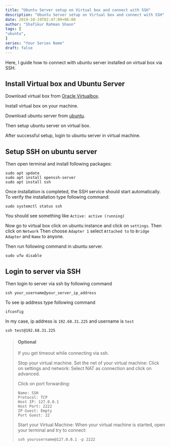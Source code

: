 ```yaml
---
title: "Ubuntu Server setup on Virtual box and connect with SSH"
description: "Ubuntu Server setup on Virtual box and connect with SSH"
date: 2019-10-19T02:47:09+06:00
author: "Shafikur Rahman Shaon"
tags: [
"ubuntu",
]
series: "Your Series Name"
draft: false
---
```

Here, I guide how to connect with ubuntu server installed on virtual box via SSH.

## Install Virtual box and Ubuntu Server

Download virtual box from [Oracle Virtualbox](https://www.virtualbox.org/wiki/Downloads).

Install virtual box on your machine.

Download ubuntu server from [ubuntu](http://releases.ubuntu.com/).

Then setup ubuntu server on virtual box.

After successful setup, login to ubuntu server in virtual machine.

## Setup SSH on ubuntu server

Then open terminal and install following packages:

```shell script
sudo apt update
sudo apt install openssh-server
sudo apt install ssh
```

Once installation is completed, the SSH service should start automatically.
To verify the installation type following command:

```shell script
sudo systemctl status ssh
```

You should see something like `Active: active (running)`

Now go to virtual box click on ubuntu instance and click on `settings`.
Then click on `Network`
Then choose `Adapter 1` select `Attached to` to `Bridge Adapter` and `Name` to anyone.

Then run following command in ubuntu server.

```shell script
sudo ufw disable
```

## Login to server via SSH

Then login to server via ssh by following command

```shell script
ssh your_username@your_server_ip_address
```

To see ip address type following command

```shell script
ifconfig
```

In my case, ip address is `192.68.31.225` and username is `test`

```shell script
ssh test@192.68.31.225
```

> #### Optional
>
>If you get timeout while connecting via ssh.
>
>Stop your virtual machine.
> Set the net of your virtual machine:
> Click on settings and network:
> Select NAT as connection and click on advanced.
>
>Click on port forwarding:
>```shell script
>Name: SSH
>Protocol: TCP
>Host IP: 127.0.0.1
>Host Port: 2222
>IP Guest: Empty
>Port Guest: 22
>```
>
>Start your Virtual Machine:
> When your virtual machine is started, open your terminal and try to connect:
>```shell script
>ssh yourusername@127.0.0.1 -p 2222
>```




